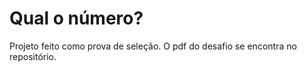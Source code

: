 
# Qual o número?

Projeto feito como prova de seleção. O pdf do desafio se encontra no repositório.
